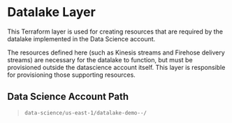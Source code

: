# Datalake Layer

This Terraform layer is used for creating resources that are required by the datalake implemented in the Data Science account.

The resources defined here (such as Kinesis streams and Firehose delivery streams) are necessary for the datalake to function, but must be provisioned outside the datascience account itself. This layer is responsible for provisioning those supporting resources.

## Data Science Account Path

> `data-science/us-east-1/datalake-demo--/`
